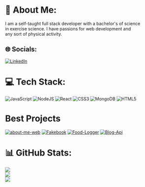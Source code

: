 # 💫 About Me:
I am a self-taught full stack developer with a bachelor's of science<br>in exercise science. I have passions for web development and  <br>any sort of physical activity.<br>


## 🌐 Socials:
[![LinkedIn](https://img.shields.io/badge/LinkedIn-%230077B5.svg?logo=linkedin&logoColor=white)](https://linkedin.com/in/robert-siciliano-120379240) 

# 💻 Tech Stack:
![JavaScript](https://img.shields.io/badge/javascript-%23323330.svg?style=flat&logo=javascript&logoColor=%23F7DF1E) ![NodeJS](https://img.shields.io/badge/node.js-6DA55F?style=flat&logo=node.js&logoColor=white) ![React](https://img.shields.io/badge/react-%2320232a.svg?style=flat&logo=react&logoColor=%2361DAFB) ![CSS3](https://img.shields.io/badge/css3-%231572B6.svg?style=flat&logo=css3&logoColor=white) ![MongoDB](https://img.shields.io/badge/MongoDB-%234ea94b.svg?style=flat&logo=mongodb&logoColor=white) ![HTML5](https://img.shields.io/badge/html5-%23E34F26.svg?style=flat&logo=html5&logoColor=white) 

# Best Projects
[![about-me-web](https://img.shields.io/badge/-Portfolio%20Website-blueviolet)](https://github.com/RShillgit/about-me-web) 
[![Fakebook](https://img.shields.io/badge/-Fakebook-%231877f2)](https://github.com/RShillgit/Fakebook/) 
[![Food-Logger](https://img.shields.io/badge/-Food--Logger-yellow)](https://github.com/RShillgit/Food-Logger)
[![Blog-Api](https://img.shields.io/badge/-Blog--Api-brightgreen)](https://github.com/RShillgit/Blog-Api/) 

# 📊 GitHub Stats:
![](https://github-readme-stats.vercel.app/api?username=RShillgit&theme=react&hide_border=false&include_all_commits=false&count_private=false)<br/>
![](https://github-readme-streak-stats.herokuapp.com/?user=RShillgit&theme=react&hide_border=false)<br/>
![](https://github-readme-stats.vercel.app/api/top-langs/?username=RShillgit&theme=react&hide_border=false&include_all_commits=false&count_private=false&layout=compact)

<!-- Proudly created with GPRM ( https://gprm.itsvg.in ) -->
